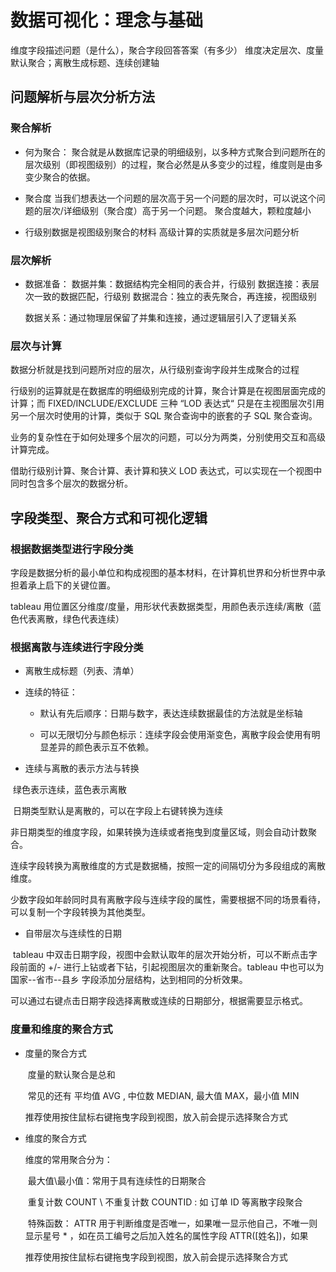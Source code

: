 # 数据可视化：理念与基础

维度字段描述问题（是什么），聚合字段回答答案（有多少）
维度决定层次、度量默认聚合；离散生成标题、连续创建轴

## 问题解析与层次分析方法
### 聚合解析

* 何为聚合：
    聚合就是从数据库记录的明细级别，以多种方式聚合到问题所在的层次级别（即视图级别）的过程，聚合必然是从多变少的过程，维度则是由多变少聚合的依据。

* 聚合度
    当我们想表达一个问题的层次高于另一个问题的层次时，可以说这个问题的层次/详细级别（聚合度）高于另一个问题。
    聚合度越大，颗粒度越小
* 行级别数据是视图级别聚合的材料
    高级计算的实质就是多层次问题分析

### 层次解析
* 数据准备：
  数据并集：数据结构完全相同的表合并，行级别
  数据连接：表层次一致的数据匹配，行级别
  数据混合：独立的表先聚合，再连接，视图级别
  
  数据关系：通过物理层保留了并集和连接，通过逻辑层引入了逻辑关系

### 层次与计算

数据分析就是找到问题所对应的层次，从行级别查询字段并生成聚合的过程

行级别的运算就是在数据库的明细级别完成的计算，聚合计算是在视图层面完成的计算；而 FIXED/INCLUDE/EXCLUDE 三种 “LOD 表达式“ 只是在主视图层次引用另一个层次时使用的计算，类似于 SQL 聚合查询中的嵌套的子 SQL 聚合查询。 

业务的复杂性在于如何处理多个层次的问题，可以分为两类，分别使用交互和高级计算完成。

借助行级别计算、聚合计算、表计算和狭义 LOD 表达式，可以实现在一个视图中同时包含多个层次的数据分析。

## 字段类型、聚合方式和可视化逻辑

### 根据数据类型进行字段分类

字段是数据分析的最小单位和构成视图的基本材料，在计算机世界和分析世界中承担着承上启下的关键位置。

tableau 用位置区分维度/度量，用形状代表数据类型，用颜色表示连续/离散（蓝色代表离散，绿色代表连续）

### 根据离散与连续进行字段分类

* 离散生成标题（列表、清单）

* 连续的特征：

  * 默认有先后顺序：日期与数字，表达连续数据最佳的方法就是坐标轴

  * 可以无限切分与颜色标示：连续字段会使用渐变色，离散字段会使用有明显差异的颜色表示互不依赖。

* 连续与离散的表示方法与转换

​		绿色表示连续，蓝色表示离散

​		日期类型默认是离散的，可以在字段上右键转换为连续

​		非日期类型的维度字段，如果转换为连续或者拖曳到度量区域，则会自动计数聚合。

​		连续字段转换为离散维度的方式是数据桶，按照一定的间隔切分为多段组成的离散维度。

​		少数字段如年龄同时具有离散字段与连续字段的属性，需要根据不同的场景看待，可以复制一个字段转换为其他类型。

* 自带层次与连续性的日期

​		tableau 中双击日期字段，视图中会默认取年的层次开始分析，可以不断点击字段前面的 +/- 进行上钻或者下钻，引起视图层次的重新聚合。tableau 中也可以为 国家--省市--县乡 字段添加分层结构，达到相同的分析效果。

​		可以通过右键点击日期字段选择离散或连续的日期部分，根据需要显示格式。

### 度量和维度的聚合方式

* 度量的聚合方式

  ​	度量的默认聚合是总和

  ​	常见的还有 平均值 AVG , 中位数 MEDIAN, 最大值 MAX，最小值 MIN 

  推荐使用按住鼠标右键拖曳字段到视图，放入前会提示选择聚合方式

* 维度的聚合方式

  维度的常用聚合分为：

  ​	最大值\最小值：常用于具有连续性的日期聚合

  ​	重复计数 COUNT \ 不重复计数 COUNTID : 如 订单 ID 等离散字段聚合

  ​	特殊函数： ATTR 用于判断维度是否唯一，如果唯一显示他自己，不唯一则显示星号 * ，如在员工编号之后加入姓名的属性字段 ATTR([姓名])，如果

  推荐使用按住鼠标右键拖曳字段到视图，放入前会提示选择聚合方式
